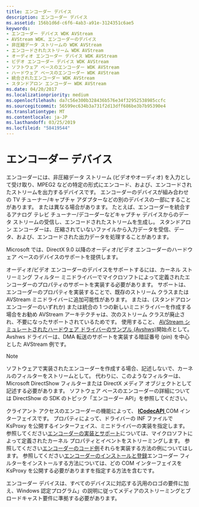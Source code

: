 ```yaml
---
title: エンコーダー デバイス
description: エンコーダー デバイス
ms.assetid: 156b1d6d-c6f6-4ab3-a91e-3124351c6ae5
keywords:
- エンコーダー デバイス WDK AVStream
- AVStream WDK、エンコーダーのデバイス
- 非圧縮データ ストリームの WDK AVStream
- エンコードされたストリーム WDK AVStream
- オーディオ エンコーダー デバイス WDK AVStream
- ビデオ エンコーダー デバイス WDK AVStream
- ソフトウェア ベースのエンコーダー WDK AVStream
- ハードウェア ベースのエンコーダー WDK AVStream
- 統合されたエンコーダー WDK AVStream
- スタンドアロン エンコーダー WDK AVStream
ms.date: 04/20/2017
ms.localizationpriority: medium
ms.openlocfilehash: da7c56e300b328436b576e34f32952538985ccfc
ms.sourcegitcommit: 56599ec634b3a731f2d13dff686be3b7b95390e4
ms.translationtype: MT
ms.contentlocale: ja-JP
ms.lasthandoff: 03/25/2019
ms.locfileid: "58419544"
---
```

# <a name="encoder-devices"></a>エンコーダー デバイス

エンコーダーには、非圧縮データ ストリーム (ビデオやオーディオ) を入力として受け取り、MPEG2 などの特定の形式にエンコード、および、エンコードされたストリームを出力するデバイスです。 エンコーダーのデバイスが組み合わせの TV チューナー/キャプチャ アダプターなどの別のデバイスの一部にすることがあります。 または異なる場合があります。 たとえば、エンコーダーを統合するアナログ テレビ チューナー/デコーダーなどキャプチャ デバイスからのデータ ストリームの受信し、エンコードされたストリームを生成し。 スタンドアロン エンコーダーは、圧縮されていないファイルから入力データを受信、データ、および、エンコードされた出力データを処理することがあります。

Microsoft では、DirectX 9.0 以降のオーディオ/ビデオ エンコーダーのハードウェア ベースのデバイスのサポートを提供します。

オーディオ/ビデオ エンコーダーのデバイスをサポートするには、カーネル ストリーミング フィルター ミニドライバーでマイクロソフトによって定義されたエンコーダーのプロパティのサポートを実装する必要があります。 サポートは、エンコーダーのプロパティを実装することで、既存のストリーム クラスまたは AVStream ミニドライバーに追加可能性があります。 または、(スタンドアロン エンコーダーのいずれか) または統合の 1 つの新しいミニドライバーを作成する場合をお勧め AVStream アーキテクチャは、次のストリーム クラスが廃止され、不要になったサポートされているためです。 使用すること、 [AVStream シミュレートされたハードウェア ドライバーのサンプル (Avshws)](https://go.microsoft.com/fwlink/p/?LinkId=618052)開始点として。 Avshws ドライバーは、DMA 転送のサポートを実装する暗証番号 (pin) を中心とした AVStream 例です。

> [!NOTE]
> ソフトウェアで実装されたエンコーダーを作成する場合、記述しないで、カーネルのフィルターをストリームとして。 代わりに、このようなフィルターは、Microsoft DirectShow フィルターまたは DirectX メディア オブジェクトとして記述する必要があります。 ソフトウェア ベースのエンコーダーの詳細については DirectShow の SDK のトピック「エンコーダー API」を参照してください。

クライアント アクセスのエンコーダーの機能によって、 [ **ICodecAPI** ](https://docs.microsoft.com/en-us/previous-versions/ms784893(v%3dvs.85)) COM インターフェイスです。 プロパティによって、ドライバーの INF ファイルで KsProxy を公開するインターフェイス、ミニドライバーの実装を指定します。 参照してください[エンコーダーの実装とサポート](encoder-implementation-and-support.md)については、マイクロソフトによって定義されたカーネル プロパティとイベントをストリーミングします。 参照してください[エンコーダーのコード例](encoder-code-examples.md)それらを実装する方法の例についてはします。 参照してください[エンコーダーのインストールと登録](encoder-installation-and-registration.md)エンコーダー フィルターをインストールする方法については、どの COM インターフェイスを KsProxy を公開する必要がありますを指定する方法を含むです。

エンコーダー デバイスは、すべてのデバイスに対応する汎用のロゴの要件に加え、Windows 認定プログラム」の説明に従ってメディアのストリーミングとブロードキャスト要件に準拠する必要があります。
